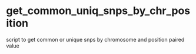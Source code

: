 # get_common_uniq_snps_by_chr_position
script to get common or unique snps by chromosome and position paired value

